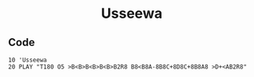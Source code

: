<h1 align="center">Usseewa</h1>

## Code

```
10 'Usseewa
20 PLAY "T180 O5 >B<B>B<B>B<B>B2R8 B8<B8A-8B8C+8D8C+8B8A8 >D+<AB2R8"
```